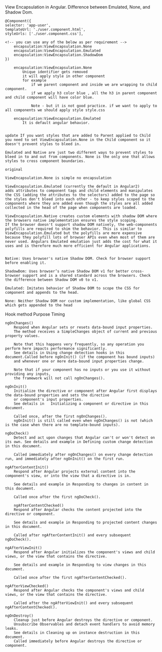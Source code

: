 View Encapsulation in Angular. Difference between Emulated, None, and Shadow Dom.


    @Component({
    selector: 'app-user',
    templateUrl: './user.component.html',
    styleUrls: ['./user.component.css'],

    <!-- you can use any of the below as per requirement -->
        encapsulation:ViewEncapsulation.None
        encapsulation:ViewEncapsulation.Emulated
        encapsulation:ViewEncapsulation.ShadowDom
    })

        encapsulation:ViewEncapsulation.None
            Unique identifier gets removed
            it will apply style in other component
            for example 
                if we parent component and inside we are wrapping to child component.
                if we apply h3 color blue , all the h3 in parent component and child component will have color blue.

                Note - but it is not good practice. if we want to apply to all components we should apply style style.css

        encapsulation:ViewEncapsulation.Emulated
            It is default angular behavior.


    update If you want styles that are added to Parent applied to Child you need to set ViewEncapsulation.None in the Child component so it doesn't prevent styles to bleed in.

    Emulated and Native are just two different ways to prevent styles to bleed in to and out from components. None is the only one that allows styles to cross component boundaries.

    original

    ViewEncapsulation.None is simple no encapsulation

    ViewEncapsulation.Emulated (currently the default in Angular2)
    adds attributes to component tags and child elements and manipulates the CSS (adding the attributes to the selectors) added to the page so the styles don't bleed into each other - to keep styles scoped to the components where they are added even though the styles are all added collected in the head of the page when components are loaded.

    ViewEncapsulation.Native creates custom elements with shadow DOM where the browsers native implementation ensures the style scoping.
    If the browser doesn't support shadow DOM natively, the web-components polyfills are required to shim the behavior. This is similar to ViewEncapsulation.Emulated but the polyfills are more expensive because they polyfill lots of browser APIs even when most of them are never used. Angulars Emulated emulation just adds the cost for what it uses and is therefore much more efficient for Angular applications.


    Native: Uses browser's native Shadow DOM. Check for browser support before enabling it.
    
    ShadowDom: Uses browser’s native Shadow DOM v1 for better cross-browser support and is a shared standard across the browsers. Check the difference between Shadow DOM v0 to v1.
 
    Emulated: Imitates behavior of Shadow DOM to scope the CSS for component and appends to the head.
   
    None: Neither Shadow DOM nor custom implementation, like global CSS which gets appended to the head


Hook method	Purpose	Timing

    ngOnChanges()	
        Respond when Angular sets or resets data-bound input properties. 
        The method receives a SimpleChanges object of current and previous property values.

        Note that this happens very frequently, so any operation you perform here impacts performance significantly. 
        See details in Using change detection hooks in this document.Called before ngOnInit() (if the component has bound inputs) 
        and whenever one or more data-bound input properties change.

        Note that if your component has no inputs or you use it without providing any inputs,
        the framework will not call ngOnChanges().

    ngOnInit()	
        Initialize the directive or component after Angular first displays the data-bound properties and sets the directive 
        or component's input properties.
        See details in   Initializing a component or directive in this document.

        Called once, after the first ngOnChanges(). 
        ngOnInit() is still called even when ngOnChanges() is not (which is the case when there are no template-bound inputs).

    ngDoCheck()	
        Detect and act upon changes that Angular can't or won't detect on its own. See details and example in Defining custom change detection in this document.

        Called immediately after ngOnChanges() on every change detection run, and immediately after ngOnInit() on the first run.

    ngAfterContentInit()	
        Respond after Angular projects external content into the component's view, or into the view that a directive is in.

        See details and example in Responding to changes in content in this document.

        Called once after the first ngDoCheck().

        ngAfterContentChecked()	
        Respond after Angular checks the content projected into the directive or component.

        See details and example in Responding to projected content changes in this document.

        Called after ngAfterContentInit() and every subsequent ngDoCheck().

    ngAfterViewInit()	
        Respond after Angular initializes the component's views and child views, or the view that contains the directive.

        See details and example in Responding to view changes in this document.

        Called once after the first ngAfterContentChecked().

    ngAfterViewChecked()	
        Respond after Angular checks the component's views and child views, or the view that contains the directive.

        Called after the ngAfterViewInit() and every subsequent ngAfterContentChecked().

    ngOnDestroy()	
        Cleanup just before Angular destroys the directive or component.
        Unsubscribe Observables and detach event handlers to avoid memory leaks. 
        See details in Cleaning up on instance destruction in this document.
        Called immediately before Angular destroys the directive or component.
